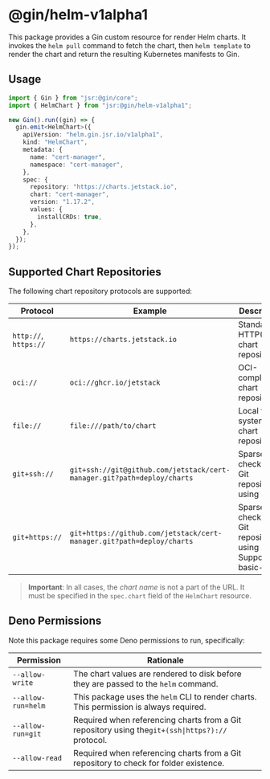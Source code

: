 # @gin/helm-v1alpha1

This package provides a Gin custom resource for render Helm charts. It invokes the `helm pull` command to fetch the
chart, then `helm template` to render the chart and return the resulting Kubernetes manifests to Gin.

## Usage

```ts
import { Gin } from "jsr:@gin/core";
import { HelmChart } from "jsr:@gin/helm-v1alpha1";

new Gin().run((gin) => {
  gin.emit<HelmChart>({
    apiVersion: "helm.gin.jsr.io/v1alpha1",
    kind: "HelmChart",
    metadata: {
      name: "cert-manager",
      namespace: "cert-manager",
    },
    spec: {
      repository: "https://charts.jetstack.io",
      chart: "cert-manager",
      version: "1.17.2",
      values: {
        installCRDs: true,
      },
    },
  });
});
```

## Supported Chart Repositories

The following chart repository protocols are supported:

| Protocol              | Example                                                                 | Description                                                         |
| --------------------- | ----------------------------------------------------------------------- | ------------------------------------------------------------------- |
| `http://`, `https://` | `https://charts.jetstack.io`                                            | Standard HTTP(S) chart repositories.                                |
| `oci://`              | `oci://ghcr.io/jetstack`                                                | OCI-compliant chart repositories.                                   |
| `file://`             | `file:///path/to/chart`                                                 | Local file system chart repositories.                               |
| `git+ssh://`          | `git+ssh://git@github.com/jetstack/cert-manager.git?path=deploy/charts` | Sparse check for a Git repositories using SSH.                      |
| `git+https://`        | `git+https://github.com/jetstack/cert-manager.git?path=deploy/charts`   | Sparse check for a Git repositories using SSH. Supports basic-auth. |

> **Important**: In all cases, the _chart name_ is not a part of the URL. It must be specified in the `spec.chart` field
> of the `HelmChart` resource.

## Deno Permissions

Note this package requires some Deno permissions to run, specifically:

| Permission         | Rationale                                                                                        |
| ------------------ | ------------------------------------------------------------------------------------------------ |
| `--allow-write`    | The chart values are rendered to disk before they are passed to the `helm` command.              |
| `--allow-run=helm` | This package uses the `helm` CLI to render charts. This permission is always required.           |
| `--allow-run=git`  | Required when referencing charts from a Git repository using the`git+(ssh\|https?)://` protocol. |
| `--allow-read`     | Required when referencing charts from a Git repository to check for folder existence.            |
